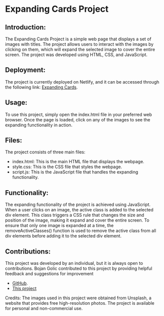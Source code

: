 

# Expanding Cards Project

## Introduction:
The Expanding Cards Project is a simple web page that displays a set of images with titles. The project allows users to interact with the images by clicking on them, which will expand the selected image to cover the entire screen. The project was developed using HTML, CSS, and JavaScript.

## Deployment:
The project is currently deployed on Netlify, and it can be accessed through the following link: [Expanding Cards](https://expandingcardsqw.netlify.app/).

## Usage:
To use this project, simply open the index.html file in your preferred web browser. Once the page is loaded, click on any of the images to see the expanding functionality in action.

## Files:
The project consists of three main files:

- index.html: This is the main HTML file that displays the webpage.
- style.css: This is the CSS file that styles the webpage.
- script.js: This is the JavaScript file that handles the expanding functionality.

## Functionality:
The expanding functionality of the project is achieved using JavaScript. When a user clicks on an image, the active class is added to the selected div element. This class triggers a CSS rule that changes the size and position of the image, making it expand and cover the entire screen. To ensure that only one image is expanded at a time, the removeActiveClasses() function is used to remove the active class from all div elements before adding it to the selected div element.

## Contributions:
This project was developed by an individual, but it is always open to contributions. Bojan Golic contributed to this project by providing helpful feedback and suggestions for improvement 
- [GitHub](https://github.com/bokigolic).
- [This project](https://github.com/bokigolic/fornt-end-practice/tree/develop/Expanding%20Cards)


Credits:
The images used in this project were obtained from Unsplash, a website that provides free high-resolution photos. The project is available for personal and non-commercial use.